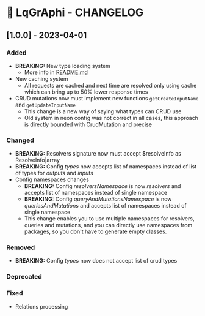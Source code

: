 # 💫 LqGrAphi - CHANGELOG

## [1.0.0] - 2023-04-01

### Added
- **BREAKING:** New type loading system
  - More info in [README.md](README.md)
- New caching system
    - All requests are cached and next time are resolved only using cache which can bring up to 50% lower response times
- CRUD mutations now must implement new functions `getCreateInputName` and `getUpdateInputName`
  - This change is a new way of saying what types can CRUD use
  - Old system in neon config was not correct in all cases, this approach is directly bounded with CrudMutation and precise

### Changed
- **BREAKING:** Resolvers signature now must accept $resolveInfo as ResolveInfo|array
- **BREAKING:** Config *types* now accepts list of namespaces instead of list of types for *outputs* and *inputs*
- Config namespaces changes
  - **BREAKING:** Config *resolversNamespace* is now *resolvers* and accepts list of namespaces instead of single namespace
  - **BREAKING:** Config *queryAndMutationsNamespace* is now *queriesAndMutations* and accepts list of namespaces instead of single namespace
  - This change enables you to use multiple namespaces for resolvers, queries and mutations, and you can directly use namespaces from packages, so you don't have to generate empty classes.

### Removed
- **BREAKING:** Config *types* now does not accept list of crud types

### Deprecated

### Fixed
- Relations processing
